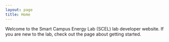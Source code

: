 ```yaml
---
layout: page
title: Home
---
```


Welcome to the Smart Campus Energy Lab (SCEL) lab developer website. 
If you are new to the lab, check out the page about getting started.





